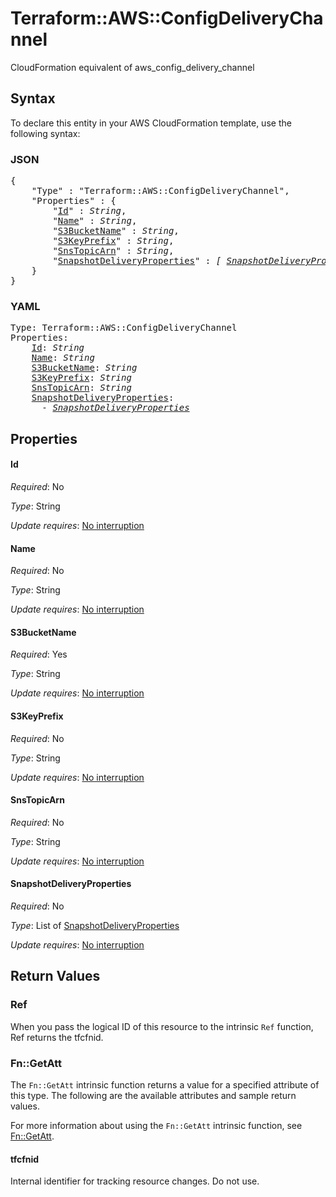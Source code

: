 # Terraform::AWS::ConfigDeliveryChannel

CloudFormation equivalent of aws_config_delivery_channel

## Syntax

To declare this entity in your AWS CloudFormation template, use the following syntax:

### JSON

<pre>
{
    "Type" : "Terraform::AWS::ConfigDeliveryChannel",
    "Properties" : {
        "<a href="#id" title="Id">Id</a>" : <i>String</i>,
        "<a href="#name" title="Name">Name</a>" : <i>String</i>,
        "<a href="#s3bucketname" title="S3BucketName">S3BucketName</a>" : <i>String</i>,
        "<a href="#s3keyprefix" title="S3KeyPrefix">S3KeyPrefix</a>" : <i>String</i>,
        "<a href="#snstopicarn" title="SnsTopicArn">SnsTopicArn</a>" : <i>String</i>,
        "<a href="#snapshotdeliveryproperties" title="SnapshotDeliveryProperties">SnapshotDeliveryProperties</a>" : <i>[ <a href="snapshotdeliveryproperties.md">SnapshotDeliveryProperties</a>, ... ]</i>
    }
}
</pre>

### YAML

<pre>
Type: Terraform::AWS::ConfigDeliveryChannel
Properties:
    <a href="#id" title="Id">Id</a>: <i>String</i>
    <a href="#name" title="Name">Name</a>: <i>String</i>
    <a href="#s3bucketname" title="S3BucketName">S3BucketName</a>: <i>String</i>
    <a href="#s3keyprefix" title="S3KeyPrefix">S3KeyPrefix</a>: <i>String</i>
    <a href="#snstopicarn" title="SnsTopicArn">SnsTopicArn</a>: <i>String</i>
    <a href="#snapshotdeliveryproperties" title="SnapshotDeliveryProperties">SnapshotDeliveryProperties</a>: <i>
      - <a href="snapshotdeliveryproperties.md">SnapshotDeliveryProperties</a></i>
</pre>

## Properties

#### Id

_Required_: No

_Type_: String

_Update requires_: [No interruption](https://docs.aws.amazon.com/AWSCloudFormation/latest/UserGuide/using-cfn-updating-stacks-update-behaviors.html#update-no-interrupt)

#### Name

_Required_: No

_Type_: String

_Update requires_: [No interruption](https://docs.aws.amazon.com/AWSCloudFormation/latest/UserGuide/using-cfn-updating-stacks-update-behaviors.html#update-no-interrupt)

#### S3BucketName

_Required_: Yes

_Type_: String

_Update requires_: [No interruption](https://docs.aws.amazon.com/AWSCloudFormation/latest/UserGuide/using-cfn-updating-stacks-update-behaviors.html#update-no-interrupt)

#### S3KeyPrefix

_Required_: No

_Type_: String

_Update requires_: [No interruption](https://docs.aws.amazon.com/AWSCloudFormation/latest/UserGuide/using-cfn-updating-stacks-update-behaviors.html#update-no-interrupt)

#### SnsTopicArn

_Required_: No

_Type_: String

_Update requires_: [No interruption](https://docs.aws.amazon.com/AWSCloudFormation/latest/UserGuide/using-cfn-updating-stacks-update-behaviors.html#update-no-interrupt)

#### SnapshotDeliveryProperties

_Required_: No

_Type_: List of <a href="snapshotdeliveryproperties.md">SnapshotDeliveryProperties</a>

_Update requires_: [No interruption](https://docs.aws.amazon.com/AWSCloudFormation/latest/UserGuide/using-cfn-updating-stacks-update-behaviors.html#update-no-interrupt)

## Return Values

### Ref

When you pass the logical ID of this resource to the intrinsic `Ref` function, Ref returns the tfcfnid.

### Fn::GetAtt

The `Fn::GetAtt` intrinsic function returns a value for a specified attribute of this type. The following are the available attributes and sample return values.

For more information about using the `Fn::GetAtt` intrinsic function, see [Fn::GetAtt](https://docs.aws.amazon.com/AWSCloudFormation/latest/UserGuide/intrinsic-function-reference-getatt.html).

#### tfcfnid

Internal identifier for tracking resource changes. Do not use.

